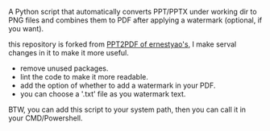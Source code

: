 A Python script that automatically converts PPT/PPTX  under working dir to PNG files and combines them to PDF after applying a watermark (optional, if you want).

this repository is forked from [PPT2PDF of ernestyao's](https://github.com/ernestyao/PPT2PDF), I make serval changes in it to make it more useful.

- remove unused packages.
- lint the code to make it more readable.
- add the option of whether to add a watermark in your PDF.
- you can choose a '.txt' file as you watermark text.

BTW, you can add this script to your system path, then you can call it in your CMD/Powershell.

